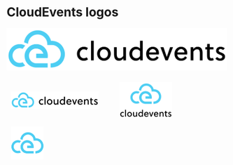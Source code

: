 # CloudEvents logos

![CloudEvents logo](https://github.com/cncf/artwork/blob/master/cloudevents/horizontal/color/cloudevents-horizontal-color.png)


<img src="https://github.com/cncf/artwork/blob/master/cloudevents/horizontal/color/cloudevents-horizontal-color.png" width="200" style="display:inline;vertical-align:middle;padding:2%">      &nbsp;  &nbsp;  &nbsp; <img src="https://github.com/cncf/artwork/blob/master/cloudevents/stacked/color/cloudevents-stacked-color.png" width="120" style="display:inline;vertical-align:middle;padding:2%">&nbsp;  &nbsp;  &nbsp; <img src="https://github.com/cncf/artwork/blob/master/cloudevents/icon/color/cloudevents-icon-color.png" width="75" style="display:inline;vertical-align:middle;padding:2%">